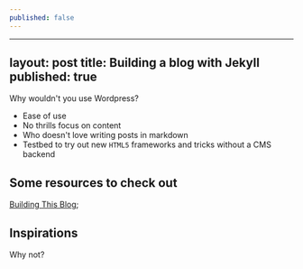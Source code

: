 ```yaml
---
published: false
---
```


---
layout: post
title: Building a blog with Jekyll
published: true
---

Why wouldn't you use Wordpress?

* Ease of use
* No thrills focus on content
* Who doesn't love writing posts in markdown
* Testbed to try out new `HTML5` frameworks and tricks without a CMS backend

## Some resources to check out
[Building This Blog](http://eyeshalfclosed.com/blog/2013/07/30/building-this-blog/);

## Inspirations

Why not?